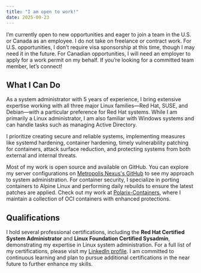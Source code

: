 ```yaml
---
title: "I am open to work!"
date: 2025-09-23
---
```


I’m currently open to new opportunities and eager to join a team in the U.S. or Canada as an employee. I do not take on freelance or contract work. For U.S. opportunities, I don’t require visa sponsorship at this time, though I may need it in the future. For Canadian opportunities, I will need an employer to apply for a work permit on my behalf. If you’re looking for a committed team member, let’s connect!

## What I Can Do

As a system administrator with 5 years of experience, I bring extensive expertise working with all three major Linux families—Red Hat, SUSE, and Debian—with a particular preference for Red Hat systems. While I am primarily a Linux administrator, I am also familiar with Windows systems and can handle tasks such as managing Active Directory.

I prioritize creating secure and reliable systems, implementing measures like systemd hardening, container hardening, timely vulnerability patching for containers, attack surface reduction, and protecting systems from both external and internal threats.

Most of my work is open source and available on GitHub. You can explore my server configurations on [Metropolis Nexus's GitHub](https://github.com/metropolis-nexus) to see my approach to system administration. For container security, I specialize in porting containers to Alpine Linux and performing daily rebuilds to ensure the latest patches are applied. Check out my work at [Polarix-Containers](https://github.com/polarix-containers), where I maintain a collection of OCI containers with enhanced protections.

## Qualifications

I hold several professional certifications, including the **Red Hat Certified System Administrator** and **Linux Foundation Certified Sysadmin**, demonstrating my expertise in Linux system administration. For a full list of my certifications, please visit my [LinkedIn profile](https://www.linkedin.com/in/tommytran732). I am committed to continuous learning and plan to pursue additional certifications in the near future to further enhance my skills.